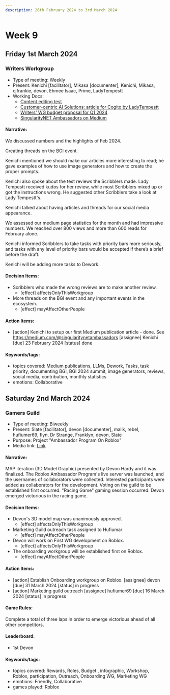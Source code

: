 ```yaml
---
description: 26th February 2024 to 3rd March 2024
---
```


# Week 9

## Friday 1st March 2024

### Writers Workgroup

- Type of meeting: Weekly
- Present: Kenichi [facilitator], Mikasa [documenter], Kenichi, Mikasa, cjfrankie, devon, Ehmee Isaac, Prime, LadyTempestt
- Working Docs:
  - [Content editing test](https://docs.google.com/document/d/119vvftlF8IVEo-82kq3Fyq559WZwlgAeAej8SX43_uE/edit?usp=sharing)
  - [Customer-centric AI Solutions: article for Cogito by LadyTempestt](https://docs.google.com/document/d/1HjtlQRklpjbCB2qzVyENQ-mbZ9weZy862bBTlxxOnps/edit?usp=sharing)
  - [Writers' WG budget proposal for Q1 2024](https://docs.google.com/document/d/1jvQ4DfJd6WYsYdZORg8t4g3Dsft88guYno7bxWIMsVQ/edit?usp=sharing)
  - [SingularityNET Ambassadors on Medium](https://medium.com/@singularitynetambassadors)

#### Narrative:
We discussed numbers and the highlights of Feb 2024.

Creating threads on the BGI event.

Kenichi mentioned we should make our articles more interesting to read; he gave examples of how to use image generators and how to create the proper prompts. 

Kenichi also spoke about the test reviews the Scribblers made. Lady Tempestt received kudos for her review, while most Scribblers mixed up or got the instructions wrong. He suggested other Scribblers take a look at Lady Tempestt's.

Kenichi talked about having articles and threads for our social media appearance.

We assessed our medium page statistics for the month and had impressive numbers. We reached over 800 views and more than 600 reads for February alone.

Kenichi informed Scribblers to take tasks with priority bars more seriously, and tasks with any level of priority bars would be accepted if there’s a brief before the draft.

Kenichi will be adding more tasks to Dework.



#### Decision Items:
- Scribblers who made the wrong reviews are to make another review. 
  - [effect] affectsOnlyThisWorkgroup
- More threads on the BGI event and any important events in the ecosystem.
  - [effect] mayAffectOtherPeople

#### Action Items:
- [action] Kenichi to setup our first Medium publication article  - done. See https://medium.com/@singularitynetambassadors [assignee] Kenichi [due] 23 February 2024 [status] done

#### Keywords/tags:
- topics covered: Medium publications, LLMs, Dework, Tasks, task priority, documenting BGI, BGI 2024 summit, image generators, reviews, social media, contribution, monthly statistics
- emotions: Collaborative


## Saturday 2nd March 2024

### Gamers Guild

- Type of meeting: Biweekly
- Present: Slate [facilitator], devon [documenter], malik, rebel, hufiumer69, flyn, Dr Strange, Franklyn, devon, Slate
- Purpose: Project "Ambassador Program On Roblox"
- Media link: [Link](https://docs.google.com/spreadsheets/d/1iyZmt4H1-Gy2AVsi2CVkJr5wUbezWm9HK3XCu8T83AE/edit#gid=0)
#### Narrative:
MAP iteration (3D Model Graphic) presented by Devon Hardy and it was finalized.
The Roblox Ambassador Program's live server was launched, and the usernames of collaborators were collected.
Interested participants were added as collaborators for the development.
Voting on the guild to be established first occurred.
"Racing Game" gaming session occurred.
Devon emerged victorious  in the racing game.




#### Decision Items:
- Devon's 3D model map was unanimously approved.
  - [effect] affectsOnlyThisWorkgroup
- Marketing Guild outreach task assigned to Hufiumar
  - [effect] mayAffectOtherPeople
- Devon will work on First WG development on Roblox.
  - [effect] affectsOnlyThisWorkgroup
- The onboarding workgroup will be established first on Roblox.
  - [effect] mayAffectOtherPeople

#### Action Items:
- [action] Establish Onboarding workgroup on Roblox. [assignee] devon [due] 31 March 2024 [status] in progress
- [action] Marketing guild outreach [assignee] hufiumer69 [due] 16 March 2024 [status] in progress

#### Game Rules:
Complete a total of three laps in order to emerge victorious ahead of all other competitors.


#### Leaderboard:
- 1st Devon

#### Keywords/tags:
- topics covered: Rewards, Roles, Budget , infographic, Workshop, Roblox, participation, Outreach, Onboarding WG, Marketing WG
- emotions: Friendly, Collaborative
- games played: Roblox